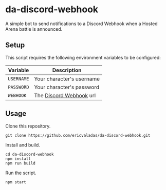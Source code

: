 # da-discord-webhook
A simple bot to send notifications to a Discord Webhook when a Hosted Arena battle is announced.

## Setup
This script requires the following environment variables to be configured:

| Variable      | Description   |
| ------------- | ------------- |
| `USERNAME`    | Your character's username  |
| `PASSWORD`    | Your character's password  |
| `WEBHOOK`     | The [Discord Webhook](https://support.discordapp.com/hc/en-us/articles/228383668-Intro-to-Webhooks) url |

## Usage
Clone this repository.
```
git clone https://github.com/ericvaladas/da-discord-webhook.git
```

Install and build.
```
cd da-discord-webhook
npm install
npm run build
```

Run the script.
```
npm start
```
